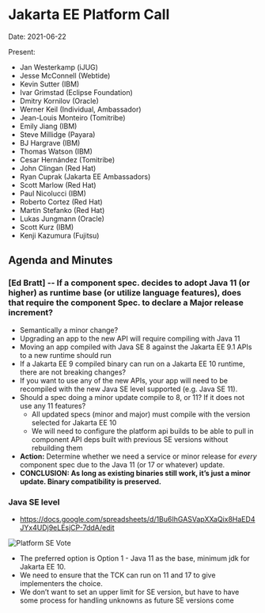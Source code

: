 # Jakarta EE Platform Call

Date: 2021-06-22

Present:

- Jan Westerkamp (iJUG)
- Jesse McConnell (Webtide)
- Kevin Sutter (IBM)
- Ivar Grimstad (Eclipse Foundation)
- Dmitry Kornilov (Oracle)
- Werner Keil (Individual, Ambassador)
- Jean-Louis Monteiro (Tomitribe)
- Emily Jiang (IBM)
- Steve Millidge (Payara)
- BJ Hargrave (IBM)
- Thomas Watson (IBM)
- Cesar Hernández (Tomitribe)
- John Clingan (Red Hat)
- Ryan Cuprak (Jakarta EE Ambassadors)
- Scott Marlow (Red Hat)
- Paul Nicolucci (IBM)
- Roberto Cortez (Red Hat)
- Martin Stefanko (Red Hat)
- Lukas Jungmann (Oracle)
- Scott Kurz (IBM)
- Kenji Kazumura (Fujitsu)

## Agenda and Minutes

### [Ed Bratt] -- If a component spec. decides to adopt Java 11 (or higher) as runtime base (or utilize language features), does that require the component Spec. to declare a Major release increment?

* Semantically a minor change? 
* Upgrading an app to the new API will require compiling with Java 11
* Moving an app compiled with Java SE 8 against the Jakarta EE 9.1 APIs to a new runtime should run
* If a Jakarta EE 9 compiled binary can run on a Jakarta EE 10 runtime, there are not breaking changes?
* If you want to use any of the new APIs, your app will need to be recompiled with the new Java SE level supported (e.g. Java SE 11).
* Should a spec doing a minor update compile to 8, or 11? If it does not use any 11 features?
  * All updated specs (minor and major) must compile with the version selected for Jakarta EE 10
  * We will need to configure the platform api builds to be able to pull in component API deps built with previous SE versions without rebuilding them
* **Action:**  Determine whether we need a service or minor release for *every* component spec due to the Java 11 (or 17 or whatever) update.
* **CONCLUSION: As long as existing binaries still work, it’s just a minor update. Binary compatibility is preserved.**


### Java SE level

* https://docs.google.com/spreadsheets/d/1Bu6IhGASVapXXaQix8HaED4JYx4UDj9eLEsjCP-7ddA/edit

![Platform SE Vote](Platform_SE_vote_chart.png)

* The preferred option is Option 1 - Java 11 as the base, minimum jdk for Jakarta EE 10. 
* We need to ensure that the TCK can run on 11 and 17 to give implementers the choice.
* We don’t want to set an upper limit for SE version, but have to have some process for handling unknowns as future SE versions come
